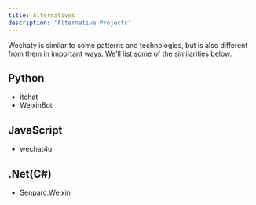 ```yaml
---
title: Alternatives
description: 'Alternative Projects'
---
```


Wechaty is similar to some patterns and technologies, but is also different from them in important ways. We'll list some of the similarities below.

## Python

- itchat
- WeixinBot

## JavaScript

- wechat4u

## .Net(C#)

- Senparc.Weixin

